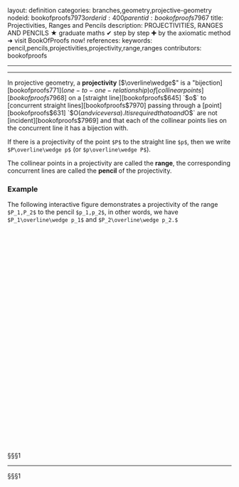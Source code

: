 layout: definition
categories: branches,geometry,projective-geometry
nodeid: bookofproofs$7973
orderid: 400
parentid: bookofproofs$7967
title: Projectivities, Ranges and Pencils
description: PROJECTIVITIES, RANGES AND PENCILS &#9733; graduate maths &#10004; step by step &#10010; by the axiomatic method &#10140; visit BookOfProofs now!
references: 
keywords: pencil,pencils,projectivities,projectivity,range,ranges
contributors: bookofproofs

---


---

In projective geometry, a **projectivity** [$\overline\wedge$" is a "bijection][bookofproofs$771] (one-to-one-relationship) of [collinear points][bookofproofs$7968] on a [straight line][bookofproofs$645] `$o$` to [concurrent straight lines][bookofproofs$7970] passing through a [point][bookofproofs$631] `$O$` (and vice versa). It is required that `$o$` and `$O$` are not [incident][bookofproofs$7969] and that each of the collinear points lies on the concurrent line it has a bijection with.

If there is a projectivity of the point `$P$` to the straight line `$p$`, then we write `$P\overline\wedge p$` (or `$p\overline\wedge P$`).

The collinear points in a projectivity are called the **range**, the corresponding concurrent lines are called the **pencil** of the projectivity.

### Example

The following interactive figure demonstrates a projectivity of the range `$P_1,P_2$` to the pencil `$p_1,p_2$`, in other words, we have `$P_1\overline\wedge p_1$` and `$P_2\overline\wedge p_2.$`

<div id='box-E15135c' class='jxgbox centered' style='max-width:500px; height:500px;'></div>
§§§1

---

§§§1

<script>
board = JXG.JSXGraph.initBoard('box-E15135c', {boundingbox: [-6, 6, 3, -6], axis:false, showCopyright:false});

var A1 = board.create('point', [0,0],{name:'O'});
var D2 = board.create('point', [-2,-1],{size:0, name:'p_1'});
var linep1 =board.create('line', [D2,A1], {attractors: [A1], attractorDistance:0.2, snatchDistance: 20});
var D4 = board.create('point', [-2,2],{size:0, name:'p_2'});
var linep2 =board.create('line', [D4,A1], {attractors: [A1], attractorDistance:0.2, snatchDistance: 20});
var P1 = board.create('point', [-4,-2],{attractors: [linep1], attractorDistance:0.2, snatchDistance: 20, name:'P_1'});
var P2 = board.create('point', [-4,4],{attractors: [linep2], attractorDistance:0.2, snatchDistance: 20,name:'P_2'});
var linep =board.create('line', [P1,P2]); 
var o = board.create('point', [-4,-4],{attractors: [linep], size:0, attractorDistance:0.2, snatchDistance: 20,name:'o'});
</script>

